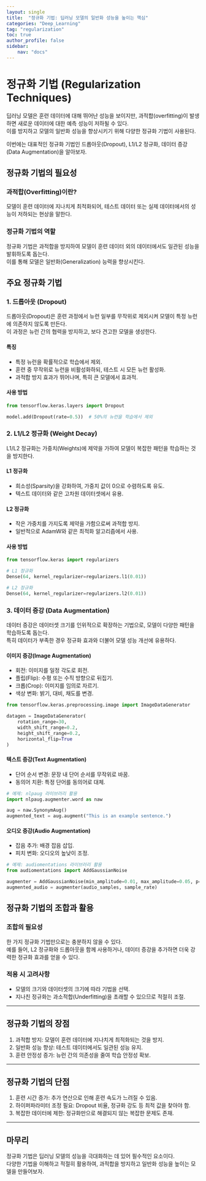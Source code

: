 ```yaml
---
layout: single
title:  "정규화 기법: 딥러닝 모델의 일반화 성능을 높이는 핵심"
categories: "Deep_Learning"
tag: "regularization"
toc: true
author_profile: false
sidebar:
    nav: "docs"
---
```


# 정규화 기법 (Regularization Techniques)

딥러닝 모델은 훈련 데이터에 대해 뛰어난 성능을 보이지만, 과적합(overfitting)이 발생하면 새로운 데이터에 대한 예측 성능이 저하될 수 있다.  
이를 방지하고 모델의 일반화 성능을 향상시키기 위해 다양한 정규화 기법이 사용된다.  

이번에는 대표적인 정규화 기법인 드롭아웃(Dropout), L1/L2 정규화, 데이터 증강(Data Augmentation)을 알아보자.  


## 정규화 기법의 필요성

### 과적합(Overfitting)이란?  
모델이 훈련 데이터에 지나치게 최적화되어, 테스트 데이터 또는 실제 데이터에서의 성능이 저하되는 현상을 말한다.  

### 정규화 기법의 역할  
정규화 기법은 과적합을 방지하여 모델이 훈련 데이터 외의 데이터에서도 일관된 성능을 발휘하도록 돕는다.  
이를 통해 모델은 일반화(Generalization) 능력을 향상시킨다.


## 주요 정규화 기법

### 1. 드롭아웃 (Dropout)  

드롭아웃(Dropout)은 훈련 과정에서 뉴런 일부를 무작위로 제외시켜 모델이 특정 뉴런에 의존하지 않도록 만든다.  
이 과정은 뉴런 간의 협력을 방지하고, 보다 견고한 모델을 생성한다.

#### 특징
- 특정 뉴런을 확률적으로 학습에서 제외.  
- 훈련 중 무작위로 뉴런을 비활성화하되, 테스트 시 모든 뉴런 활성화.  
- 과적합 방지 효과가 뛰어나며, 특히 큰 모델에서 효과적.

#### 사용 방법
```python
from tensorflow.keras.layers import Dropout

model.add(Dropout(rate=0.5))  # 50%의 뉴런을 학습에서 제외
```


### 2. L1/L2 정규화 (Weight Decay)

L1/L2 정규화는 가중치(Weights)에 제약을 가하여 모델이 복잡한 패턴을 학습하는 것을 방지한다.  

#### L1 정규화
- 희소성(Sparsity)을 강화하여, 가중치 값이 0으로 수렴하도록 유도.  
- 텍스트 데이터와 같은 고차원 데이터셋에서 유용.  

#### L2 정규화
- 작은 가중치를 가지도록 제약을 가함으로써 과적합 방지.  
- 일반적으로 AdamW와 같은 최적화 알고리즘에서 사용.  

#### 사용 방법
```python
from tensorflow.keras import regularizers

# L1 정규화
Dense(64, kernel_regularizer=regularizers.l1(0.01))

# L2 정규화
Dense(64, kernel_regularizer=regularizers.l2(0.01))
```


### 3. 데이터 증강 (Data Augmentation)

데이터 증강은 데이터셋 크기를 인위적으로 확장하는 기법으로, 모델이 다양한 패턴을 학습하도록 돕는다.  
특히 데이터가 부족한 경우 정규화 효과와 더불어 모델 성능 개선에 유용하다.  

#### 이미지 증강(Image Augmentation)
- 회전: 이미지를 일정 각도로 회전.  
- 플립(Flip): 수평 또는 수직 방향으로 뒤집기.  
- 크롭(Crop): 이미지를 임의로 자르기.  
- 색상 변화: 밝기, 대비, 채도를 변경.  

```python
from tensorflow.keras.preprocessing.image import ImageDataGenerator

datagen = ImageDataGenerator(
    rotation_range=30,
    width_shift_range=0.2,
    height_shift_range=0.2,
    horizontal_flip=True
)
```

#### 텍스트 증강(Text Augmentation)
- 단어 순서 변경: 문장 내 단어 순서를 무작위로 바꿈.  
- 동의어 치환: 특정 단어를 동의어로 대체.  

```python
# 예제: nlpaug 라이브러리 활용
import nlpaug.augmenter.word as naw

aug = naw.SynonymAug()
augmented_text = aug.augment("This is an example sentence.")
```

#### 오디오 증강(Audio Augmentation)  
- 잡음 추가: 배경 잡음 삽입.  
- 피치 변화: 오디오의 높낮이 조정.  

```python
# 예제: audiomentations 라이브러리 활용
from audiomentations import AddGaussianNoise

augmenter = AddGaussianNoise(min_amplitude=0.01, max_amplitude=0.05, p=0.5)
augmented_audio = augmenter(audio_samples, sample_rate)
```


## 정규화 기법의 조합과 활용

### 조합의 필요성  
한 가지 정규화 기법만으로는 충분하지 않을 수 있다.  
예를 들어, L2 정규화와 드롭아웃을 함께 사용하거나, 데이터 증강을 추가하면 더욱 강력한 정규화 효과를 얻을 수 있다.  

### 적용 시 고려사항
- 모델의 크기와 데이터셋의 크기에 따라 기법을 선택.  
- 지나친 정규화는 과소적합(Underfitting)을 초래할 수 있으므로 적절히 조절.  

---

## 정규화 기법의 장점

1. 과적합 방지: 모델이 훈련 데이터에 지나치게 최적화되는 것을 방지.  
2. 일반화 성능 향상: 테스트 데이터에서도 일관된 성능 유지.  
3. 훈련 안정성 증가: 뉴런 간의 의존성을 줄여 학습 안정성 확보.  

---

## 정규화 기법의 단점

1. 훈련 시간 증가: 추가 연산으로 인해 훈련 속도가 느려질 수 있음.  
2. 하이퍼파라미터 조정 필요: Dropout 비율, 정규화 강도 등 최적 값을 찾아야 함.  
3. 복잡한 데이터에 제한: 정규화만으로 해결되지 않는 복잡한 문제도 존재.  

---

## 마무리

정규화 기법은 딥러닝 모델의 성능을 극대화하는 데 있어 필수적인 요소이다.  
다양한 기법을 이해하고 적절히 활용하여, 과적합을 방지하고 일반화 성능을 높이는 모델을 만들어보자.
